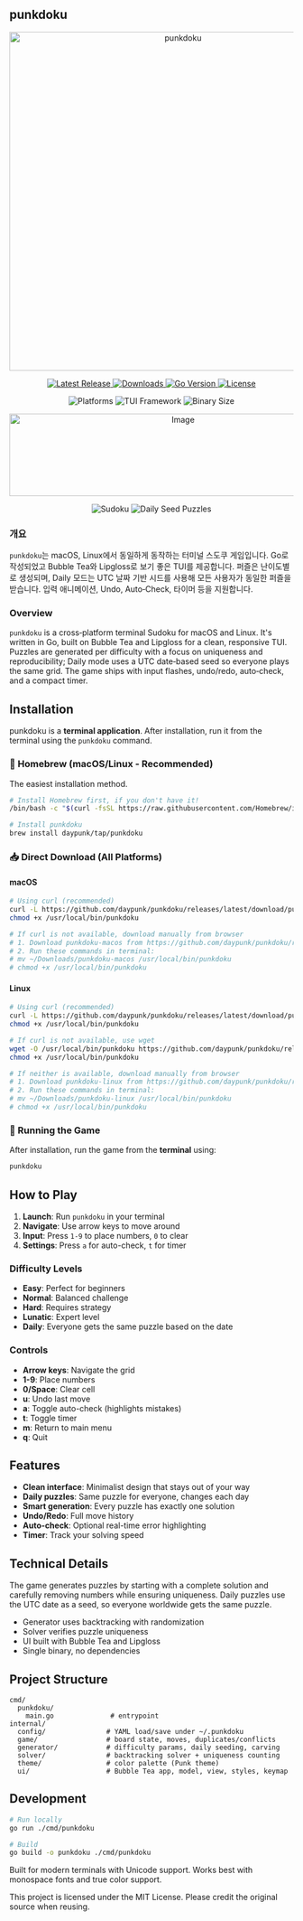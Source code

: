 ## punkdoku

<p align="center">
  <img src="https://github.com/user-attachments/assets/8bb7cf23-51b1-4db6-86f8-ef8c96bf6661" width="600" alt="punkdoku">
</p>

<p align="center">
  <a href="https://github.com/daypunk/punkdoku/releases/latest">
    <img src="https://img.shields.io/github/v/release/daypunk/punkdoku?style=flat&logo=github&color=ff6b6b" alt="Latest Release"/>
  </a>
  <a href="https://github.com/daypunk/punkdoku/releases">
    <img src="https://img.shields.io/github/downloads/daypunk/punkdoku/total?style=flat&logo=download&color=4ecdc4" alt="Downloads"/>
  </a>
  <a href="https://golang.org/">
    <img src="https://img.shields.io/badge/Go-1.23+-00ADD8?style=flat&logo=go&logoColor=white" alt="Go Version"/>
  </a>
  <a href="https://opensource.org/licenses/MIT">
    <img src="https://img.shields.io/badge/License-MIT-yellow?style=flat" alt="License"/>
  </a>
</p>
<p align="center">
  <img src="https://img.shields.io/badge/Platform-macOS%20%7C%20Linux-brightgreen?style=flat&logo=terminal" alt="Platforms"/>
  <img src="https://img.shields.io/badge/TUI-Bubble%20Tea-ff79c6?style=flat" alt="TUI Framework"/>
  <img src="https://img.shields.io/badge/Binary%20Size-4.8MB-blue?style=flat" alt="Binary Size"/>
</p>

<p align="center">
  <img width="600" height="146" alt="Image" src="https://github.com/user-attachments/assets/304f1911-3ec1-4311-9892-e7c5fb0d6f89" />
</p>

<p align="center">
  <img src="https://img.shields.io/badge/🧩-Sudoku-purple?style=flat" alt="Sudoku"/>
  <img src="https://img.shields.io/badge/📅-Daily%20Seed%20Puzzles-purple?style=flat" alt="Daily Seed Puzzles"/>
</p>

### 개요
`punkdoku`는 macOS, Linux에서 동일하게 동작하는 터미널 스도쿠 게임입니다. Go로 작성되었고 Bubble Tea와 Lipgloss로 보기 좋은 TUI를 제공합니다. 퍼즐은 난이도별로 생성되며, Daily 모드는 UTC 날짜 기반 시드를 사용해 모든 사용자가 동일한 퍼즐을 받습니다. 입력 애니메이션, Undo, Auto‑Check, 타이머 등을 지원합니다.

### Overview
`punkdoku` is a cross‑platform terminal Sudoku for macOS and Linux. It's written in Go, built on Bubble Tea and Lipgloss for a clean, responsive TUI. Puzzles are generated per difficulty with a focus on uniqueness and reproducibility; Daily mode uses a UTC date‑based seed so everyone plays the same grid. The game ships with input flashes, undo/redo, auto‑check, and a compact timer.

## Installation

punkdoku is a **terminal application**. After installation, run it from the terminal using the `punkdoku` command.

### 🍺 Homebrew (macOS/Linux - Recommended)
The easiest installation method.

```bash
# Install Homebrew first, if you don't have it!
/bin/bash -c "$(curl -fsSL https://raw.githubusercontent.com/Homebrew/install/HEAD/install.sh)"

# Install punkdoku
brew install daypunk/tap/punkdoku
```

### 📥 Direct Download (All Platforms)

#### macOS
```bash
# Using curl (recommended)
curl -L https://github.com/daypunk/punkdoku/releases/latest/download/punkdoku-macos -o /usr/local/bin/punkdoku
chmod +x /usr/local/bin/punkdoku

# If curl is not available, download manually from browser
# 1. Download punkdoku-macos from https://github.com/daypunk/punkdoku/releases/latest
# 2. Run these commands in terminal:
# mv ~/Downloads/punkdoku-macos /usr/local/bin/punkdoku
# chmod +x /usr/local/bin/punkdoku
```

#### Linux
```bash
# Using curl (recommended)
curl -L https://github.com/daypunk/punkdoku/releases/latest/download/punkdoku-linux -o /usr/local/bin/punkdoku
chmod +x /usr/local/bin/punkdoku

# If curl is not available, use wget
wget -O /usr/local/bin/punkdoku https://github.com/daypunk/punkdoku/releases/latest/download/punkdoku-linux
chmod +x /usr/local/bin/punkdoku

# If neither is available, download manually from browser
# 1. Download punkdoku-linux from https://github.com/daypunk/punkdoku/releases/latest
# 2. Run these commands in terminal:
# mv ~/Downloads/punkdoku-linux /usr/local/bin/punkdoku
# chmod +x /usr/local/bin/punkdoku
```

### 🚀 Running the Game
After installation, run the game from the **terminal** using:

```bash
punkdoku
```

## How to Play

1. **Launch**: Run `punkdoku` in your terminal
2. **Navigate**: Use arrow keys to move around
3. **Input**: Press `1-9` to place numbers, `0` to clear
4. **Settings**: Press `a` for auto-check, `t` for timer

### Difficulty Levels
- **Easy**: Perfect for beginners
- **Normal**: Balanced challenge
- **Hard**: Requires strategy
- **Lunatic**: Expert level
- **Daily**: Everyone gets the same puzzle based on the date

### Controls
- **Arrow keys**: Navigate the grid
- **1-9**: Place numbers
- **0/Space**: Clear cell
- **u**: Undo last move
- **a**: Toggle auto-check (highlights mistakes)
- **t**: Toggle timer
- **m**: Return to main menu
- **q**: Quit

## Features

- **Clean interface**: Minimalist design that stays out of your way
- **Daily puzzles**: Same puzzle for everyone, changes each day
- **Smart generation**: Every puzzle has exactly one solution
- **Undo/Redo**: Full move history
- **Auto-check**: Optional real-time error highlighting
- **Timer**: Track your solving speed

## Technical Details

The game generates puzzles by starting with a complete solution and carefully removing numbers while ensuring uniqueness. Daily puzzles use the UTC date as a seed, so everyone worldwide gets the same puzzle.

- Generator uses backtracking with randomization
- Solver verifies puzzle uniqueness
- UI built with Bubble Tea and Lipgloss
- Single binary, no dependencies

## Project Structure
```text
cmd/
  punkdoku/
    main.go              # entrypoint
internal/
  config/               # YAML load/save under ~/.punkdoku
  game/                 # board state, moves, duplicates/conflicts
  generator/            # difficulty params, daily seeding, carving
  solver/               # backtracking solver + uniqueness counting
  theme/                # color palette (Punk theme)
  ui/                   # Bubble Tea app, model, view, styles, keymap
```

## Development

```bash
# Run locally
go run ./cmd/punkdoku

# Build
go build -o punkdoku ./cmd/punkdoku
```

Built for modern terminals with Unicode support. Works best with monospace fonts and true color support.

This project is licensed under the MIT License. Please credit the original source when reusing.
